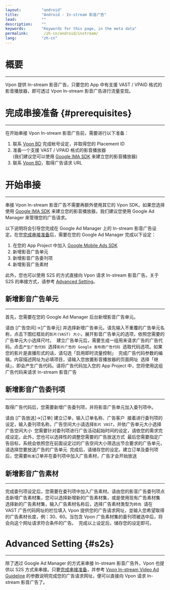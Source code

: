 ```yaml
---
layout:         "android"
title:          "Android - In-stream 影音广告"
lead:           ""
description:    ""
keywords:       "Keywords for this page, in the meta data"
permalink:       /zh-cn/android/instream/
lang:           "zh-cn"
---
```

# 概要
---
Vpon 提供 In-stream 影音广告，只要您的 App 中有支援 VAST / VPAID 格式的影音播放器，即可透过 Vpon In-stream 影音广告进行流量变现。

# 完成串接准备 {#prerequisites}
---
在开始串接 Vpon In-stream 影音广告前，需要进行以下准备：

1. 联系 [Vpon BD] 完成帐号设定，并取得您的 Placement ID
2. 准备一个支援 VAST / VPAID 格式的影音播放器 <br> 
   (我们建议您可以使用 [Google IMA SDK] 来建立您的影音播放器)
3. 联系 [Vpon BD]，取得广告请求 URL

# 开始串接
---
串接 Vpon In-stream 影音广告不需要再额外使用其它的 Vpon SDK。如果您选择使用 [Google IMA SDK] 来建立您的影音播放器，我们建议您使用 Google Ad Manager 来管理您的广告请求。

以下说明将会引导您完成在 Google Ad Manager 上的 In-stream 影音广告设定。在您[完成串接准备]后，需要在您的 Google Ad Manager 完成以下设定：

1. 在您的 App Project 中加入 [Google Mobile Ads SDK]
2. 新增影音广告单元
3. 新增影音广告委刊项
4. 新增影音广告素材

此外，您也可以使用 S2S 的方式直接向 Vpon 请求 In-stream 影音广告。关于 S2S 的串接方式，请参考 [Advanced Setting]。

## 新增影音广告单元
---
首先，您需要在您的 Google Ad Manager 后台新增影音广告单元。

请由 [广告空间]→[广告单元] 并选择新增广告单元。请先输入不重覆的广告单元名称，点击下图红框处的`影片(VAST) 大小`，展开影音广告单元的选项，依照您需要的广告单元大小选择尺吋。
<img src="{{site.imgurl}}/instream_01.png" alt="" class="width-600"/>
建立广告单元后，需要生成一组用来请求广告的广告代码。点击`产生广告代码`
<img src="{{site.imgurl}}/instream_02.png" alt="" class="width-600"/>
选择`影片广告的 Google 发布商广告代码`
<img src="{{site.imgurl}}/instream_03.png" alt="" class="width-600"/>
选取代码选项。如果您的影片是直播形式的话，请勾选「启用即时流量控制」
<img src="{{site.imgurl}}/instream_04.png" alt="" class="width-600"/>
完成广告代码参数的编辑。内容描述网址为必填项目，请输入您放置影音播放器的页面网址
<img src="{{site.imgurl}}/instream_05.png" alt="" class="width-600"/>
选择「继续」，即会产生广告代码。请将广告代码加入您的 App Project 中，您将使用这组广告代码来请求 In-stream 影音广告
<img src="{{site.imgurl}}/instream_06.png" alt="" class="width-600"/>

## 新增影音广告委刊项
---
取得广告代码后，您需要新增广告委刊项，并将影音广告单元加入委刊项中。

请由 [广告放送]→[订单] 建立订单，输入订单名称、广告客户
<img src="{{site.imgurl}}/instream_07.png" alt="" class="width-600"/>
接着进行委刊项的设定，输入委刊项名称，广告空间大小请选择`影片 VAST`，并依广告单元大小选择广告空间大小
<img src="{{site.imgurl}}/instream_08.png" alt="" class="width-600"/>
您需要针对委刊项进行广告活动起始时间的设定，请依您的需求完成设定。此外，您也可以选择性的调整您需要的广告放送方式
<img src="{{site.imgurl}}/instream_09.png" alt="" class="width-600"/>
最后您需要指定广告目标，系统会依照您在前面设定过的广告空间大小筛选出节合要求的广告单元，请选择您要放送广告的广告单元
<img src="{{site.imgurl}}/instream_10.png" alt="" class="width-600"/>
完成后，请储存您的设定。建立订单及委刊项后，您需要`核准`订单并在委刊项中加入广告素材，广告才会开始放送
<img src="{{site.imgurl}}/instream_11.png" alt="" class="width-600"/>

## 新增影音广告素材
---
完成委刊项设定后，您需要在委刊项中加入广告素材。请由您的影音广告委刊项点击新增广告素材集，您可以选择新增新的广告素材集，或是使用现有广告素材集
<img src="{{site.imgurl}}/instream_12.png" alt="" class="width-600"/>
选择新的广告素材集，输入广告素材名称后，选择广告素材类型为`转向`
<img src="{{site.imgurl}}/instream_13.png" alt="" class="width-600"/>
请在 VAST 广告代码网址的栏位填入 Vpon 提供您的广告请求网址，並输入您希望取得的广告素材长度，例：30、60。当包含 Vpon 广告素材集的委刊项被选中后，将会向这个网址请求符合条件的广告。
<img src="{{site.imgurl}}/instream_14.png" alt="" class="width-600"/>
完成以上设定后，储存您的设定即可。

# Advanced Setting {#s2s}
---
除了透过 Google Ad Manager 的方式来串接 In-stream 影音广告外，Vpon 也提供以 S2S 方式来串接。只要[完成串接准备]，并参考 [Vpon In-stream Video Ad Guideline] 的参数说明完成您的广告请求网址，便可以直接向 Vpon 请求 In-stream 影音广告了。



[Vpon BD]: mailto:bd@vpon.com
[Google IMA SDK]: https://developers.google.com/interactive-media-ads/docs/sdks/android/
[Google Mobile Ads SDK]: https://developers.google.com/mobile-ads-sdk/docs/dfp/android/sdk
[完成串接准备]: {{site.baseurl}}/zh-cn/android/instream/#prerequisites
[Advanced Setting]: {{site.baseurl}}/zh-cn/android/instream/#s2s
[Vpon In-stream Video Ad Guideline]: {{site.dnldurl}}/Vpon_In_stream_Video_Ad_Guideline.pdf